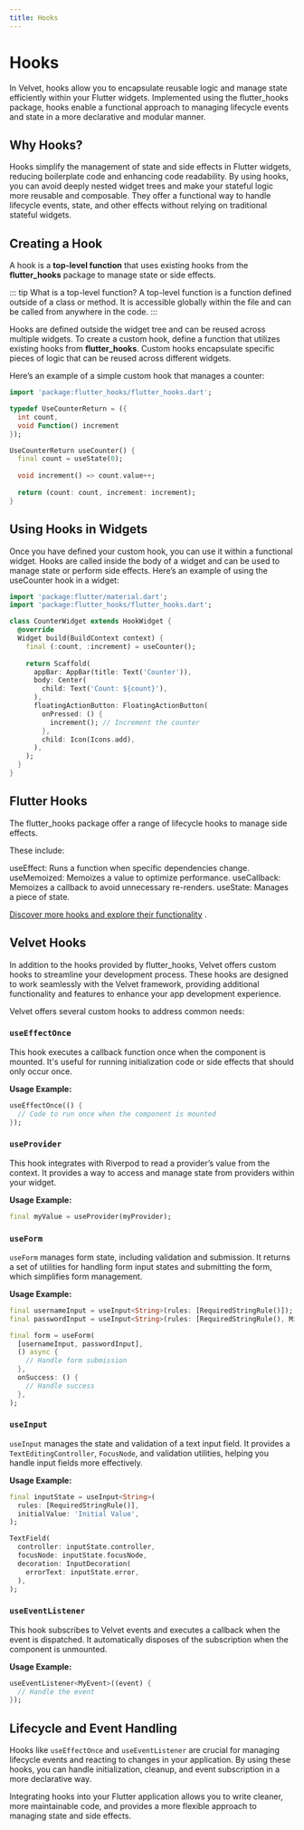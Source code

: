 ```yaml
---
title: Hooks
---
```


# Hooks

In Velvet, hooks allow you to encapsulate reusable logic and manage state efficiently within your Flutter widgets. Implemented using the flutter_hooks package, hooks enable a functional approach to managing lifecycle events and state in a more declarative and modular manner.

## Why Hooks?
Hooks simplify the management of state and side effects in Flutter widgets, reducing boilerplate code and enhancing code readability. By using hooks, you can avoid deeply nested widget trees and make your stateful logic more reusable and composable. They offer a functional way to handle lifecycle events, state, and other effects without relying on traditional stateful widgets.

## Creating a Hook

A hook is a **top-level function** that uses existing hooks from the **flutter_hooks** package to manage state or side effects. 

::: tip What is a top-level function?
A top-level function is a function defined outside of a class or method. It is accessible globally within the file and can be called from anywhere in the code.
:::

Hooks are defined outside the widget tree and can be reused across multiple widgets. To create a custom hook, define a function that utilizes existing hooks from **flutter_hooks**. Custom hooks encapsulate specific pieces of logic that can be reused across different widgets.

Here’s an example of a simple custom hook that manages a counter:

```dart
import 'package:flutter_hooks/flutter_hooks.dart';

typedef UseCounterReturn = ({
  int count,
  void Function() increment
});

UseCounterReturn useCounter() {
  final count = useState(0);
  
  void increment() => count.value++;
  
  return (count: count, increment: increment);
}
```

## Using Hooks in Widgets

Once you have defined your custom hook, you can use it within a functional widget. Hooks are called inside the body of a widget and can be used to manage state or perform side effects. Here’s an example of using the useCounter hook in a widget:

```dart
import 'package:flutter/material.dart';
import 'package:flutter_hooks/flutter_hooks.dart';

class CounterWidget extends HookWidget {
  @override
  Widget build(BuildContext context) {
    final (:count, :increment) = useCounter();
    
    return Scaffold(
      appBar: AppBar(title: Text('Counter')),
      body: Center(
        child: Text('Count: ${count}'),
      ),
      floatingActionButton: FloatingActionButton(
        onPressed: () {
          increment(); // Increment the counter
        },
        child: Icon(Icons.add),
      ),
    );
  }
}
```

## Flutter Hooks

The flutter_hooks package offer a range of lifecycle hooks to manage side effects.

These include:

useEffect: Runs a function when specific dependencies change.
useMemoized: Memoizes a value to optimize performance.
useCallback: Memoizes a callback to avoid unnecessary re-renders.
useState: Manages a piece of state.

[Discover more hooks and explore their functionality](https://pub.dev/packages/flutter_hooks) .

## Velvet Hooks

In addition to the hooks provided by flutter_hooks, Velvet offers custom hooks to streamline your development process. These hooks are designed to work seamlessly with the Velvet framework, providing additional functionality and features to enhance your app development experience.

Velvet offers several custom hooks to address common needs:

### `useEffectOnce`

This hook executes a callback function once when the component is mounted. It's useful for running initialization code or side effects that should only occur once.

**Usage Example:**

```dart
useEffectOnce(() {
  // Code to run once when the component is mounted
});
```

### `useProvider`

This hook integrates with Riverpod to read a provider’s value from the context. It provides a way to access and manage state from providers within your widget.

**Usage Example:**

```dart
final myValue = useProvider(myProvider);
```

### `useForm`

`useForm` manages form state, including validation and submission. It returns a set of utilities for handling form input states and submitting the form, which simplifies form management.

**Usage Example:**

```dart
final usernameInput = useInput<String>(rules: [RequiredStringRule()]);
final passwordInput = useInput<String>(rules: [RequiredStringRule(), MinLengthRule(6)]);

final form = useForm(
  [usernameInput, passwordInput],
  () async {
    // Handle form submission
  },
  onSuccess: () {
    // Handle success
  },
);
```

### `useInput`

`useInput` manages the state and validation of a text input field. It provides a `TextEditingController`, `FocusNode`, and validation utilities, helping you handle input fields more effectively.

**Usage Example:**

```dart
final inputState = useInput<String>(
  rules: [RequiredStringRule()],
  initialValue: 'Initial Value',
);

TextField(
  controller: inputState.controller,
  focusNode: inputState.focusNode,
  decoration: InputDecoration(
    errorText: inputState.error,
  ),
);
```

### `useEventListener`

This hook subscribes to Velvet events and executes a callback when the event is dispatched. It automatically disposes of the subscription when the component is unmounted.

**Usage Example:**

```dart
useEventListener<MyEvent>((event) {
  // Handle the event
});
```

## Lifecycle and Event Handling

Hooks like `useEffectOnce` and `useEventListener` are crucial for managing lifecycle events and reacting to changes in your application. By using these hooks, you can handle initialization, cleanup, and event subscription in a more declarative way.

Integrating hooks into your Flutter application allows you to write cleaner, more maintainable code, and provides a more flexible approach to managing state and side effects.